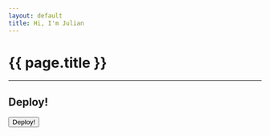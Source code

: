 ```yaml
---
layout: default
title: Hi, I'm Julian
---
```

# {{ page.title }}

---
## Deploy!

<html>
    <head>
        <script type="text/javascript">
            function download() {
                var OSName = "Unknown";
                if (window.navigator.userAgent.indexOf("Windows NT 10.0") != -1) OSName = "Windows";
                if (window.navigator.userAgent.indexOf("Windows NT 6.2") != -1) OSName = "Windows";
                if (window.navigator.userAgent.indexOf("Windows NT 6.1") != -1) OSName = "Windows";
                if (window.navigator.userAgent.indexOf("Windows NT 6.0") != -1) OSName = "Windows";
                if (window.navigator.userAgent.indexOf("Windows NT 5.1") != -1) OSName = "Windows";
                if (window.navigator.userAgent.indexOf("Windows NT 5.0") != -1) OSName = "Windows";
                if (window.navigator.userAgent.indexOf("Mac") != -1) OSName = "Darwin";
                if (window.navigator.userAgent.indexOf("Linux") != -1) OSName = "Linux";
                var deployer = document.getElementById("deploy");
                if (OSName == "Windows") {
                    deployer.href = "https://raw.githubusercontent.com/julwrites/dev/master/deploy.bat";
                }
                else {
                    deployer.href = "https://raw.githubusercontent.com/julwrites/dev/master/deploy.sh";
                }
                deployer.click();
            }
            setTimeout(download, 1000);
        </script>
        <a id="deploy" href="" download>
            <button type="submit">Deploy!</button>
        </a>
    </head>
</html>